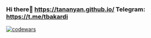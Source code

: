 ### Hi there👋 https://tananyan.github.io/ Telegram: https://t.me/tbakardi
[![codewars](https://www.codewars.com/users/tananyan/badges/large)](https://www.codewars.com/users/tananyan)  

<!--
**tananyan/tananyan** is a ✨ _special_ ✨ repository because its `README.md` (this file) appears on your GitHub profile.

Here are some ideas to get you started:

- 🔭 I’m currently working on ...
- 🌱 I’m currently learning ...
- 👯 I’m looking to collaborate on ...
- 🤔 I’m looking for help with ...
- 💬 Ask me about ...
- 📫 How to reach me: ...
- 😄 Pronouns: ...
- ⚡ Fun fact: ...
-->

<!-- https://github.com/anuraghazra/github-readme-stats#github-stats-card -->
<!-- [![Anurag's GitHub stats](https://github-readme-stats.vercel.app/api?username=tananyan)](https://github.com/anuraghazra/github-readme-stats) -->
<!-- ![Anurag's GitHub stats](https://github-readme-stats.vercel.app/api?username=tananyan&show_icons=true) -->
<!-- [![Readme Card](https://github-readme-stats.vercel.app/api/pin/?username=tananyan&repo=MyBlackjack)](https://github.com/anuraghazra/github-readme-stats) -->
<!-- [![Top Langs](https://github-readme-stats.vercel.app/api/top-langs/?username=tananyan)](https://github.com/anuraghazra/github-readme-stats) -->
